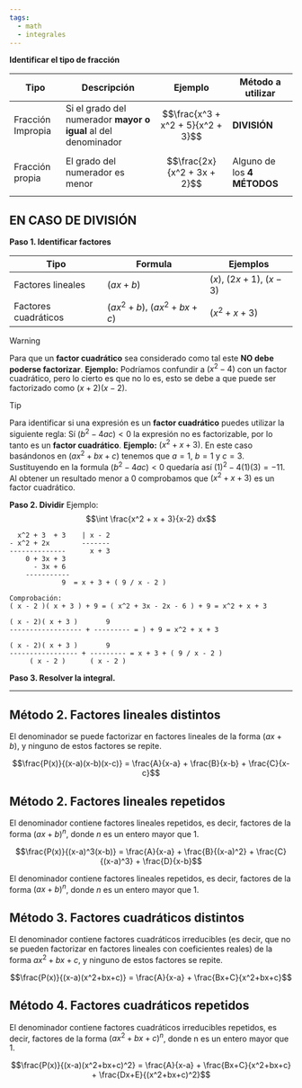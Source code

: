 ```yaml
---
tags:
  - math
  - integrales
---
```

**Identificar el tipo de fracción**

| Tipo              | Descripción                                                    | Ejemplo                           | Método a utilizar           |
| ----------------- | -------------------------------------------------------------- | --------------------------------- | --------------------------- |
| Fracción Impropia | Si el grado del numerador **mayor o igual** al del denominador | $$\frac{x^3 + x^2 + 5}{x^2 + 3}$$ | **DIVISIÓN**                |
| Fracción propia   | El grado del numerador es menor                                | $$\frac{2x}{x^2 + 3x + 2}$$       | Alguno de los **4 MÉTODOS** |
## EN CASO DE DIVISIÓN

**Paso 1. Identificar factores**

| Tipo                 | Formula                         | Ejemplos                     |
| -------------------- | ------------------------------- | ---------------------------- |
| Factores lineales    | $(ax + b)$                      | $(x)$, $(2x + 1)$, $(x - 3)$ |
| Factores cuadráticos | $(ax^2 + b)$, $(ax^2 + bx + c)$ | $(x^2 + x + 3)$              |
>[!WARNING]
>Para que un **factor cuadrático** sea considerado como tal este **NO debe poderse factorizar**.
>**Ejemplo:**
>Podríamos confundir a $(x^2 - 4)$ con un factor cuadrático, pero lo cierto es que no lo es, esto se debe a que puede ser factorizado como $(x + 2)(x - 2)$.

>[!TIP]
>Para identificar si una expresión es un **factor cuadrático** puedes utilizar la siguiente regla:
>Sí $(b^2 - 4ac) < 0$ la expresión no es factorizable, por lo tanto es un **factor cuadrático**.
>**Ejemplo:**
>$(x^2 + x + 3)$. En este caso basándonos en $(ax^2 + bx + c)$ tenemos que $a = 1$, $b = 1$ y $c = 3$. Sustituyendo en la formula $(b^2 - 4ac) < 0$ quedaría así $(1)^2 - 4(1)(3) = -11$. Al obtener un resultado menor a $0$ comprobamos que $(x^2 + x + 3)$ es un factor cuadrático.

**Paso 2.  Dividir**
Ejemplo:
$$\int \frac{x^2 + x + 3}{x-2} dx$$

```
  x^2 + 3  + 3    | x - 2
- x^2 + 2x        -------
--------------      x + 3
    0 + 3x + 3
      - 3x + 6
    ​-----------
             9  = x + 3 + ( 9 / x - 2 )

Comprobación:
( x - 2 )( x + 3 ) + 9 = ( x^2 + 3x - 2x - 6 ) + 9 = x^2 + x + 3

( x - 2)( x + 3 )       9
​------------------ + --------- = ) + 9 = x^2 + x + 3

( x - 2)( x + 3 )       9
----------------- + --------- = x + 3 + ( 9 / x - 2 )
     ( x - 2 )      ( x - 2 )
```

**Paso 3.  Resolver la integral.**

---
## Método 2. Factores lineales distintos

El denominador se puede factorizar en factores lineales de la forma $(ax + b)$, y ninguno de estos factores se repite.

$$\frac{P(x)}{(x-a)(x-b)(x-c)} = \frac{A}{x-a} + \frac{B}{x-b} + \frac{C}{x-c}$$

## Método 2. Factores lineales repetidos

El denominador contiene factores lineales repetidos, es decir, factores de la forma $(ax + b)^n$, donde $n$ es un entero mayor que 1.

$$\frac{P(x)}{(x-a)^3(x-b)} = \frac{A}{x-a} + \frac{B}{(x-a)^2} + \frac{C}{(x-a)^3} + \frac{D}{x-b}$$

El denominador contiene factores lineales repetidos, es decir, factores de la forma $(ax + b)^n$, donde $n$ es un entero mayor que 1.

## Método 3. Factores cuadráticos distintos

El denominador contiene factores cuadráticos irreducibles (es decir, que no se pueden factorizar en factores lineales con coeficientes reales) de la forma $ax^2 + bx + c$, y ninguno de estos factores se repite.

$$\frac{P(x)}{(x-a)(x^2+bx+c)} = \frac{A}{x-a} + \frac{Bx+C}{x^2+bx+c}$$

## Método 4. Factores cuadráticos repetidos

El denominador contiene factores cuadráticos irreducibles repetidos, es decir, factores de la forma $(ax^2 + bx + c)^n$, donde n es un entero mayor que 1.

$$\frac{P(x)}{(x-a)(x^2+bx+c)^2} = \frac{A}{x-a} + \frac{Bx+C}{x^2+bx+c} + \frac{Dx+E}{(x^2+bx+c)^2}$$